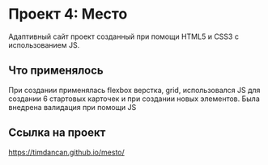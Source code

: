 # Проект 4: Место

Адаптивный сайт проект созданный при помощи HTML5 и CSS3 с использованием JS.

## Что применялось

При создании применялась flexbox верстка, grid, использовался JS для создании 6 стартовых карточек и при создании новых элементов. Была внедрена валидация при помощи JS

## Ссылка на проект

https://timdancan.github.io/mesto/
